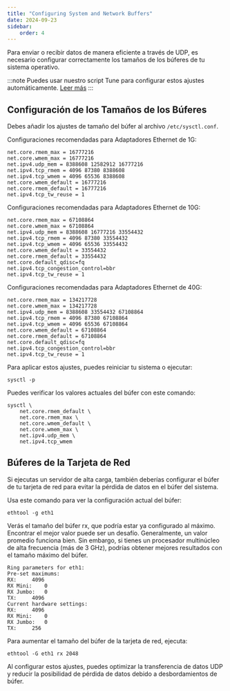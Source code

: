 ```yaml
---
title: "Configuring System and Network Buffers"
date: 2024-09-23
sidebar:
    order: 4
---
```


Para enviar o recibir datos de manera eficiente a través de UDP, es necesario configurar correctamente los tamaños de los búferes de tu sistema operativo.

:::note
Puedes usar nuestro script Tune para configurar estos ajustes automáticamente. [Leer más](/en/articles/system/tune/)
:::

## Configuración de los Tamaños de los Búferes

Debes añadir los ajustes de tamaño del búfer al archivo `/etc/sysctl.conf`.

Configuraciones recomendadas para Adaptadores Ethernet de 1G:

```
net.core.rmem_max = 16777216
net.core.wmem_max = 16777216
net.ipv4.udp_mem = 8388608 12582912 16777216
net.ipv4.tcp_rmem = 4096 87380 8388608
net.ipv4.tcp_wmem = 4096 65536 8388608
net.core.wmem_default = 16777216
net.core.rmem_default = 16777216
net.ipv4.tcp_tw_reuse = 1
```

Configuraciones recomendadas para Adaptadores Ethernet de 10G:

```
net.core.rmem_max = 67108864
net.core.wmem_max = 67108864
net.ipv4.udp_mem = 8388608 16777216 33554432
net.ipv4.tcp_rmem = 4096 87380 33554432
net.ipv4.tcp_wmem = 4096 65536 33554432
net.core.wmem_default = 33554432
net.core.rmem_default = 33554432
net.core.default_qdisc=fq
net.ipv4.tcp_congestion_control=bbr
net.ipv4.tcp_tw_reuse = 1
```

Configuraciones recomendadas para Adaptadores Ethernet de 40G:

```
net.core.rmem_max = 134217728
net.core.wmem_max = 134217728
net.ipv4.udp_mem = 8388608 33554432 67108864
net.ipv4.tcp_rmem = 4096 87380 67108864
net.ipv4.tcp_wmem = 4096 65536 67108864
net.core.wmem_default = 67108864
net.core.rmem_default = 67108864
net.core.default_qdisc=fq
net.ipv4.tcp_congestion_control=bbr
net.ipv4.tcp_tw_reuse = 1
```

Para aplicar estos ajustes, puedes reiniciar tu sistema o ejecutar:

```
sysctl -p
```

Puedes verificar los valores actuales del búfer con este comando:

```
sysctl \
    net.core.rmem_default \
    net.core.rmem_max \
    net.core.wmem_default \
    net.core.wmem_max \
    net.ipv4.udp_mem \
    net.ipv4.tcp_wmem
```

## Búferes de la Tarjeta de Red

Si ejecutas un servidor de alta carga, también deberías configurar el búfer de tu tarjeta de red para evitar la pérdida de datos en el búfer del sistema.

Usa este comando para ver la configuración actual del búfer:

```
ethtool -g eth1
```

Verás el tamaño del búfer rx, que podría estar ya configurado al máximo. Encontrar el mejor valor puede ser un desafío. Generalmente, un valor promedio funciona bien. Sin embargo, si tienes un procesador multinúcleo de alta frecuencia (más de 3 GHz), podrías obtener mejores resultados con el tamaño máximo del búfer.

```
Ring parameters for eth1:
Pre-set maximums:
RX:     4096
RX Mini:    0
RX Jumbo:   0
TX:     4096
Current hardware settings:
RX:     4096
RX Mini:    0
RX Jumbo:   0
TX:     256
```

Para aumentar el tamaño del búfer de la tarjeta de red, ejecuta:

```
ethtool -G eth1 rx 2048
```

Al configurar estos ajustes, puedes optimizar la transferencia de datos UDP y reducir la posibilidad de pérdida de datos debido a desbordamientos de búfer.